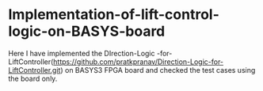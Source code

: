 # Implementation-of-lift-control-logic-on-BASYS-board
Here I have implemented the DIrection-Logic -for-LiftController(https://github.com/pratkpranav/Direction-Logic-for-LiftController.git) on BASYS3 FPGA board and checked  the test cases using the board only.
